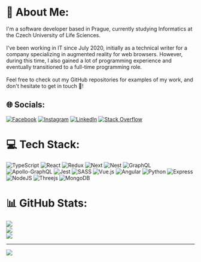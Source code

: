 # 💫 About Me:
I'm a software developer based in Prague, currently studying Informatics at the Czech University of Life Sciences.<br><br>I've been working in IT since July 2020, initially as a technical writer for a company specializing in augmented reality for web browsers. However, during this time, I also gained a lot of programming experience and eventually transitioned to a full-time programming role.<br><br>Feel free to check out my GitHub repositories for examples of my work, and don't hesitate to get in touch 📧!


## 🌐 Socials:
[![Facebook](https://img.shields.io/badge/Facebook-%231877F2.svg?logo=Facebook&logoColor=white)](https://facebook.com/shikitos) [![Instagram](https://img.shields.io/badge/Instagram-%23E4405F.svg?logo=Instagram&logoColor=white)](https://instagram.com/shikitos) [![LinkedIn](https://img.shields.io/badge/LinkedIn-%230077B5.svg?logo=linkedin&logoColor=white)](https://linkedin.com/in/nikitashitov) [![Stack Overflow](https://img.shields.io/badge/-Stackoverflow-FE7A16?logo=stack-overflow&logoColor=white)](https://stackoverflow.com/users/12101875) 

# 💻 Tech Stack:
![TypeScript](https://img.shields.io/badge/typescript-%23007ACC.svg?style=for-the-badge&logo=typescript&logoColor=white) ![React](https://img.shields.io/badge/react-%2320232a.svg?style=for-the-badge&logo=react&logoColor=%2361DAFB) ![Redux](https://img.shields.io/badge/redux-%23593d88.svg?style=for-the-badge&logo=redux&logoColor=white) ![Next](https://img.shields.io/badge/next.js-000000?style=for-the-badge&logo=nextdotjs&logoColor=white) ![Nest](https://img.shields.io/badge/nestjs-E0234E?style=for-the-badge&logo=nestjs&logoColor=white) ![GraphQL](https://img.shields.io/badge/-GraphQL-E10098?style=for-the-badge&logo=graphql&logoColor=white) ![Apollo-GraphQL](https://img.shields.io/badge/-ApolloGraphQL-311C87?style=for-the-badge&logo=apollo-graphql) ![Jest](https://img.shields.io/badge/-jest-%23C21325?style=for-the-badge&logo=jest&logoColor=white) ![SASS](https://img.shields.io/badge/SASS-hotpink.svg?style=for-the-badge&logo=SASS&logoColor=white)  ![Vue.js](https://img.shields.io/badge/vuejs-%2335495e.svg?style=for-the-badge&logo=vuedotjs&logoColor=%234FC08D) ![Angular](https://img.shields.io/badge/angular-%23DD0031.svg?style=for-the-badge&logo=angular&logoColor=white) ![Python](https://img.shields.io/badge/python-3670A0?style=for-the-badge&logo=python&logoColor=ffdd54) ![Express](https://img.shields.io/badge/express.js-%23404d59.svg?style=for-the-badge&logo=express&logoColor=%2361DAFB) ![NodeJS](https://img.shields.io/badge/node.js-6DA55F?style=for-the-badge&logo=node.js&logoColor=white)  ![Threejs](https://img.shields.io/badge/threejs-black?style=for-the-badge&logo=three.js&logoColor=white) ![MongoDB](https://img.shields.io/badge/MongoDB-%234ea94b.svg?style=for-the-badge&logo=mongodb&logoColor=white) 
# 📊 GitHub Stats:
![](https://github-readme-stats.vercel.app/api?username=shikitos&theme=dark&hide_border=false&include_all_commits=false&count_private=false)<br/>
![](https://github-readme-streak-stats.herokuapp.com/?user=shikitos&theme=dark&hide_border=false)<br/>
![](https://github-readme-stats.vercel.app/api/top-langs/?username=shikitos&theme=dark&hide_border=false&include_all_commits=false&count_private=false&layout=compact)

---
[![](https://visitcount.itsvg.in/api?id=shikitos&icon=0&color=1)](https://visitcount.itsvg.in)

<!-- Proudly created with GPRM ( https://gprm.itsvg.in ) -->
